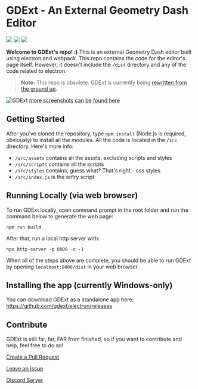 # GDExt - An External Geometry Dash Editor
[![](https://img.shields.io/discord/773470525761650698?label=discord%20server&color=7289da)](https://discord.gg/HdrvKDxxp5)
[![](https://img.shields.io/github/issues/gdext/editor)](https://github.com/gdext/editor/issues)
[![](https://img.shields.io/github/license/gdext/editor)](https://github.com/gdext/editor/blob/master/LICENSE)

**Welcome to GDExt's repo! :)**
This is an external Geometry Dash editor built using electron and webpack. This repo contains the code for the editor's page itself. However, it doesn't include the `/dist` directory and any of the code related to electron.
> **Note:** This repo is obsolete. GDExt is currently being [rewritten from the ground up](https://github.com/gdext/app). 

![GDExt](https://camo.githubusercontent.com/c745ac36f87b4676570d1dec9ff4bd1c60d60cabeec05e01f3677662de250244/68747470733a2f2f7062732e7477696d672e636f6d2f6d656469612f457a5f2d4d71375751414d6d4a6a773f666f726d61743d6a7067266e616d653d6c61726765)
[more screenshots can be found here](screenshots.md)

## Getting Started
After you've cloned the repository, type `npm install` (Node.js is required, obviously) to install all the modules. All the code is located in the `/src` directory. Here's more info:
* `/src/assets` contains all the assets, excluding scripts and styles
* `/src/scripts` contains all the scripts
* `/src/styles` contains, guess what? That's right - css styles
* `/src/index.js` is the entry script

## Running Locally (via web browser)
To run GDExt locally, open command prompt in the root folder and run the command below to generate the web page:
```
npm run build
```
After that, run a local http server with:
```
npx http-server -p 8000 -c -1
```

When all of the steps above are complete, you should be able to run GDExt by opening `localhost:8000/dist` in your web browser.

## Installing the app (currently Windows-only)
You can download GDExt as a standalone app here: https://github.com/gdext/electron/releases

## Contribute
GDExt is still far, far, FAR from finished, so if you want to contribute and help, feel free to do so!

[Create a Pull Request](https://github.com/gdext/editor/pulls)

[Leave an Issue](https://github.com/gdext/editor/issues)

[Discord Server](https://discord.gg/s8hzqyxJKW)
